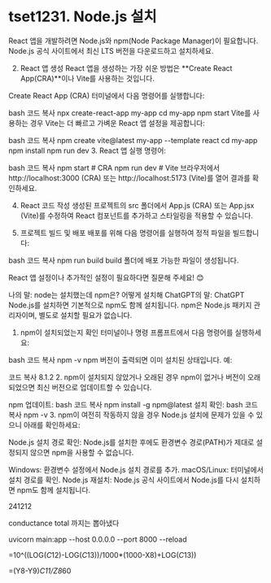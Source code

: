 # tset1231. Node.js 설치
React 앱을 개발하려면 Node.js와 npm(Node Package Manager)이 필요합니다.
Node.js 공식 사이트에서 최신 LTS 버전을 다운로드하고 설치하세요.

2. React 앱 생성
React 앱을 생성하는 가장 쉬운 방법은 **Create React App(CRA)**이나 Vite를 사용하는 것입니다.

Create React App (CRA)
터미널에서 다음 명령어를 실행합니다:

bash
코드 복사
npx create-react-app my-app
cd my-app
npm start
Vite를 사용하는 경우
Vite는 더 빠르고 가벼운 React 앱 설정을 제공합니다:

bash
코드 복사
npm create vite@latest my-app --template react
cd my-app
npm install
npm run dev
3. React 앱 실행
명령어:

bash
코드 복사
npm start      # CRA
npm run dev    # Vite
브라우저에서 http://localhost:3000 (CRA) 또는 http://localhost:5173 (Vite)를 열어 결과를 확인하세요.

4. React 코드 작성
생성된 프로젝트의 src 폴더에서 App.js (CRA) 또는 App.jsx (Vite)를 수정하여 React 컴포넌트를 추가하고 스타일링을 적용할 수 있습니다.

5. 프로젝트 빌드 및 배포
배포를 위해 다음 명령어를 실행하여 정적 파일을 빌드합니다:

bash
코드 복사
npm run build
build 폴더에 배포 가능한 파일이 생성됩니다.

React 앱 설정이나 추가적인 설정이 필요하다면 질문해 주세요! 😊






나의 말:
node는 설치했는데 npm은? 어떻게 설치해
ChatGPT의 말:
ChatGPT
Node.js를 설치하면 기본적으로 npm도 함께 설치됩니다. npm은 Node.js 패키지 관리자이며, 별도로 설치할 필요가 없습니다.

1. npm이 설치되었는지 확인
터미널이나 명령 프롬프트에서 다음 명령어를 실행하세요:

bash
코드 복사
npm -v
npm 버전이 출력되면 이미 설치된 상태입니다. 예:

코드 복사
8.1.2
2. npm이 설치되지 않았거나 오래된 경우
npm이 없거나 버전이 오래되었으면 최신 버전으로 업데이트할 수 있습니다.

npm 업데이트:
bash
코드 복사
npm install -g npm@latest
설치 확인:
bash
코드 복사
npm -v
3. npm이 여전히 작동하지 않을 경우
Node.js 설치에 문제가 있을 수 있으니 아래를 확인하세요:

Node.js 설치 경로 확인: Node.js를 설치한 후에도 환경변수 경로(PATH)가 제대로 설정되지 않으면 npm을 사용할 수 없습니다.

Windows: 환경변수 설정에서 Node.js 설치 경로를 추가.
macOS/Linux: 터미널에서 설치 경로를 확인.
Node.js 재설치: Node.js 공식 사이트에서 Node.js를 다시 설치하면 npm도 함께 설치됩니다.


241212

conductance total 까지는 뽑아냈다


uvicorn main:app --host 0.0.0.0 --port 8000 --reload

=10^((LOG($C$12)-LOG($C$13))/1000*(1000-X8)+LOG($C$13))

=(Y8-Y9)*$C$11/Z8*60


